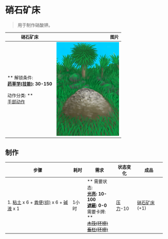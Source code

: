 # 硝石矿床  
> 用于制作硝酸钾。  
  
  硝石矿床  |   图片   
 ----  |  ----:   
 ** 解锁条件: **<br>[药草学(技能)](Skill_Herbology.md): 30-150<br><br>** 动作分类: **<br>[手部动作](HandAction.md)  |  <img decoding="async" src="Sprite/NiterBed.png" href="a.md" style="max-width:300px;max-height:300px;">   
  
## 制作  
步骤  |  耗时  |  需求  |  状态变化  |  成品  
----  |  ----  |  ----  |  ----  |  ----  
1. [粘土](Clay.md) x 6 + [粪便(组)](GpTag_Poop.md) x 6 + [碱液](LQ_Lye.md) x 1  |  1小时  |  ** 需要状态: **<br>[光亮](Light.md): 10-100<br>[遮蔽](Sheltered.md): 0-0<br>** 需要卡牌: **<br>~~[木筏(环境)](Env_Raft.md)~~<br>~~[畜栏(环境)](Env_Enclosure.md)~~  |  [压力](Stress.md)-10  |  [硝石矿床](NiterBed.md)(+1)  


<script>document.title="硝石矿床 - 卡牌生存百科 Card Survival Wiki";</script>